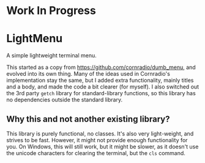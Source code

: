 # Work In Progress
# LightMenu
A simple lightweight terminal menu.

This started as a copy from https://github.com/cornradio/dumb_menu, and evolved into its own thing.
Many of the ideas used in Cornradio's implementation stay the same, but I added extra functionality, 
mainly titles and a body, and made the code a bit clearer (for myself).
I also switched out the 3rd party `getch` library for standard-library functions, 
so this library has no dependencies outside the standard library.

## Why this and not another existing library?
This library is purely functional, no classes. It's also very light-weight, and strives to be fast.
However, it might not provide enough functionality for you. 
On Windows, this will still work, but it might be slower, as it doesn't use the unicode characters 
for clearing the terminal, but the `cls` command.
